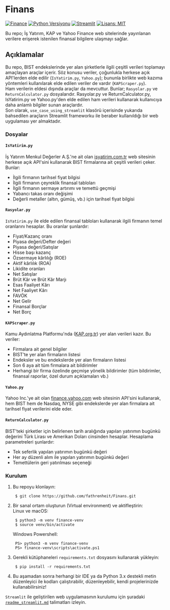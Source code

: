 # Finans

[![Finance](https://img.shields.io/badge/Finance-Project-blue.svg)](https://github.com/https://github.com/fathrenheit/Finans/)
[![Python Versiyonu](https://img.shields.io/badge/Python-3.10.6-blue)](https://www.python.org/downloads/)
[![Streamlit](https://img.shields.io/badge/Made%20with-Streamlit-FF6F61.svg)](https://streamlit.io/)
[![Lisans: MIT](https://img.shields.io/badge/Lisans-MIT-yellow.svg)](https://opensource.org/licenses/MIT)

Bu repo; İş Yatırım, KAP ve Yahoo Finance web sitelerinde yayınlanan verilere erişerek istenilen finansal bilgilere ulaşmayı sağlar.

## Açıklamalar

Bu repo, BIST endekslerinde yer alan şirketlerle ilgili çeşitli verileri toplamayı amaçlayan araçlar içerir. Söz konusu veriler, çoğunlukla herkese açık API'lerden elde edilir (`IsYatirim.py`, `Yahoo.py`); bununla birlikte web kazıma yöntemleri kullanılarak elde edilen veriler de vardır (`KAPScraper.py`). <br>
Ham verilerin eldesi dışında araçlar da mevcuttur. Bunlar; `Rasyolar.py` ve `ReturnCalculator.py` dosyalarıdır. Rasyolar.py ve ReturnCalculator.py, IsYatirim.py ve Yahoo.py'den elde edilen ham verileri kullanarak kullanıcıya daha anlamlı bilgiler sunan araçlardır. <br>
Son olarak, `use_case_using_streamlit` klasörü içerisinde yukarıda bahsedilen araçların Streamlit frameworku ile beraber kullanıldığı bir web uygulaması yer almaktadır.

### Dosyalar

#### `IsYatirim.py`
İş Yatırım Menkul Değerler A.Ş.'ne ait olan [isyatirim.com.tr](https://www.isyatirim.com.tr) web sitesinin herkese açık API'sini kullanarak BIST firmalarına ait çeşitli verileri çeker. Bunlar:
- İlgili firmanın tarihsel fiyat bilgisi
- İlgili firmanın çeyreklik finansal tabloları
- İlgili firmanın sermaye artırımı ve temettü geçmişi
- Yabancı takas oranı değişimi
- Değerli metaller (altın, gümüş, vb.) için tarihsel fiyat bilgisi

#### `Rasyolar.py`
`IsYatirim.py` ile elde edilen finansal tabloları kullanarak ilgili firmanın temel oranlarını hesaplar. Bu oranlar şunlardır:
- Fiyat/Kazanç oranı
- Piyasa değeri/Defter değeri
- Piyasa değeri/Satışlar
- Hisse başı kazanç
- Özsermaye kârlılığı (ROE)
- Aktif kârlılık (ROA)
- Likidite oranları
- Net Satışlar
- Brüt Kâr ve Brüt Kâr Marjı
- Esas Faaliyet Kârı
- Net Faaliyet Kârı
- FAVÖK
- Net Gelir
- Finansal Borçlar
- Net Borç

#### `KAPScraper.py`
Kamu Aydınlatma Platformu'nda ([KAP.org.tr](https://www.kap.org.tr/tr/)) yer alan verileri kazır. Bu veriler:
- Firmalara ait genel bilgiler
- BIST'te yer alan firmaların listesi
- Endeksler ve bu endekslerde yer alan firmaların listesi
- Son 6 aya ait tüm firmalara ait bildirimler
- Herhangi bir firma özelinde geçmişe yönelik bildirimler (tüm bildirimler, finansal raporlar, özel durum açıklamaları vb.)

#### `Yahoo.py`
Yahoo Inc.'ye ait olan [finance.yahoo.com](https://www.finance.yahoo.com) web sitesinin API'sini kullanarak, hem BIST hem de Nasdaq, NYSE gibi endekslerde yer alan firmalara ait tarihsel fiyat verilerini elde eder. 

#### `ReturnCalculator.py`
BIST'teki şirketler için belirlenen tarih aralığında yapılan yatırımın bugünkü değerini Türk Lirası ve Amerikan Doları cinsinden hesaplar. Hesaplama parametreleri şunlardır:

- Tek seferlik yapılan yatırımın bugünkü değeri
- Her ay düzenli alım ile yapılan yatırımın bugünkü değeri
- Temettülerin geri yatırılması seçeneği


### Kurulum

1. Bu repoyu klonlayın: <br>

        $ git clone https://github.com/fathrenheit/Finans.git

2. Bir sanal ortam oluşturun (Virtual environment) ve aktifleştirin: <br>
    Linux ve macOS: <br>
        
        $ python3 -m venv finance-venv
        $ source venv/bin/activate
    
    Windows Powershell:

        PS> python3 -m venv finance-venv
        PS> finance-venv\scripts\activate.ps1

3. Gerekli kütüphaneleri `requirements.txt` dosyasını kullanarak yükleyin: <br>
        
        $ pip install -r requirements.txt

4. Bu aşamadan sonra herhangi bir IDE ya da Python 3.x destekli metin düzenleyici ile kodları çalıştırabilir, düzenleyebilir, kendi projelerinizde kullanabilirsiniz!

`Streamlit` ile geliştirilen web uygulamasının kurulumu için şuradaki [`readme_streamlit.md`](https://github.com/fathrenheit/Finans/blob/main/use_case_streamlit/readme_streamlit.md) talimatları izleyin.
